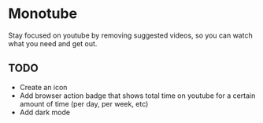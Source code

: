 # Monotube
Stay focused on youtube by removing suggested videos, so you can watch what you need and get out.

## TODO
 - Create an icon
 - Add browser action badge that shows total time on youtube for a certain amount of time (per day, per week, etc)
 - Add dark mode
